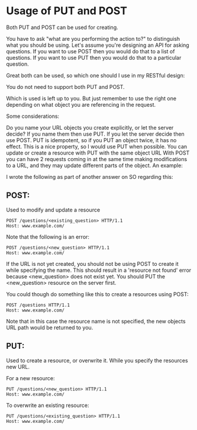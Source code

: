Usage of PUT and POST
=====================

Both PUT and POST can be used for creating.

You have to ask "what are you performing the action to?" to distinguish what you should be using. Let's assume you're designing an API for asking questions. If you want to use POST then you would do that to a list of questions. If you want to use PUT then you would do that to a particular question.

Great both can be used, so which one should I use in my RESTful design:

You do not need to support both PUT and POST.

Which is used is left up to you. But just remember to use the right one depending on what object you are referencing in the request.

Some considerations:

Do you name your URL objects you create explicitly, or let the server decide? If you name them then use PUT. If you let the server decide then use POST.
PUT is idempotent, so if you PUT an object twice, it has no effect. This is a nice property, so I would use PUT when possible.
You can update or create a resource with PUT with the same object URL
With POST you can have 2 requests coming in at the same time making modifications to a URL, and they may update different parts of the object.
An example:

I wrote the following as part of another answer on SO regarding this:

POST:
-----
Used to modify and update a resource
```
POST /questions/<existing_question> HTTP/1.1
Host: www.example.com/
```

Note that the following is an error:
```
POST /questions/<new_question> HTTP/1.1
Host: www.example.com/
```

If the URL is not yet created, you should not be using POST to create it while specifying the name. This should result in a 'resource not found' error because <new_question> does not exist yet. You should PUT the <new_question> resource on the server first.

You could though do something like this to create a resources using POST:
```
POST /questions HTTP/1.1
Host: www.example.com/
```

Note that in this case the resource name is not specified, the new objects URL path would be returned to you.

PUT:
----
Used to create a resource, or overwrite it. While you specify the resources new URL.

For a new resource:
```
PUT /questions/<new_question> HTTP/1.1
Host: www.example.com/
```

To overwrite an existing resource:
```
PUT /questions/<existing_question> HTTP/1.1
Host: www.example.com/
```